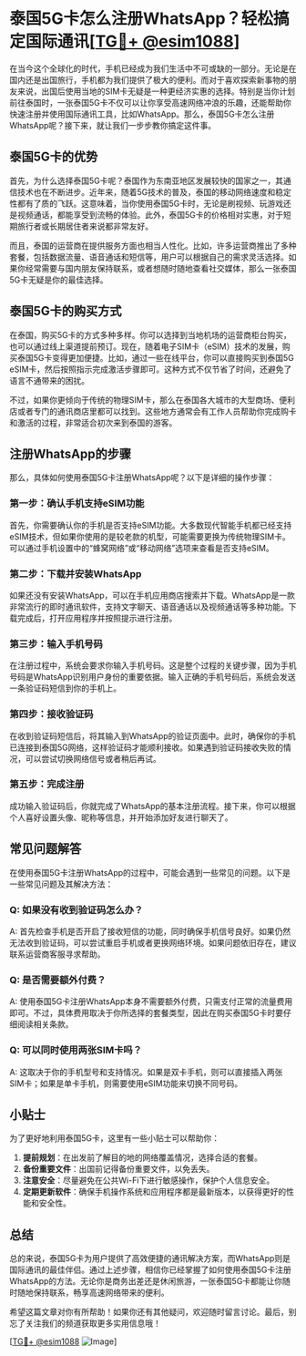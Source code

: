 # 泰国5G卡怎么注册WhatsApp？轻松搞定国际通讯[[TG💪+ @esim1088](https://t.me/s/esim1088)]

在当今这个全球化的时代，手机已经成为我们生活中不可或缺的一部分。无论是在国内还是出国旅行，手机都为我们提供了极大的便利。而对于喜欢探索新事物的朋友来说，出国后使用当地的SIM卡无疑是一种更经济实惠的选择。特别是当你计划前往泰国时，一张泰国5G卡不仅可以让你享受高速网络冲浪的乐趣，还能帮助你快速注册并使用国际通讯工具，比如WhatsApp。那么，泰国5G卡怎么注册WhatsApp呢？接下来，就让我们一步步教你搞定这件事。

## 泰国5G卡的优势

首先，为什么选择泰国5G卡呢？泰国作为东南亚地区发展较快的国家之一，其通信技术也在不断进步。近年来，随着5G技术的普及，泰国的移动网络速度和稳定性都有了质的飞跃。这意味着，当你使用泰国5G卡时，无论是刷视频、玩游戏还是视频通话，都能享受到流畅的体验。此外，泰国5G卡的价格相对实惠，对于短期旅行者或长期居住者来说都非常友好。

而且，泰国的运营商在提供服务方面也相当人性化。比如，许多运营商推出了多种套餐，包括数据流量、语音通话和短信等，用户可以根据自己的需求灵活选择。如果你经常需要与国内朋友保持联系，或者想随时随地查看社交媒体，那么一张泰国5G卡无疑是你的最佳选择。

## 泰国5G卡的购买方式

在泰国，购买5G卡的方式多种多样。你可以选择到当地机场的运营商柜台购买，也可以通过线上渠道提前预订。现在，随着电子SIM卡（eSIM）技术的发展，购买泰国5G卡变得更加便捷。比如，通过一些在线平台，你可以直接购买到泰国5G eSIM卡，然后按照指示完成激活步骤即可。这种方式不仅节省了时间，还避免了语言不通带来的困扰。

不过，如果你更倾向于传统的物理SIM卡，那么在泰国各大城市的大型商场、便利店或者专门的通讯商店里都可以找到。这些地方通常会有工作人员帮助你完成购卡和激活的过程，非常适合初次来到泰国的游客。

## 注册WhatsApp的步骤

那么，具体如何使用泰国5G卡注册WhatsApp呢？以下是详细的操作步骤：

### 第一步：确认手机支持eSIM功能

首先，你需要确认你的手机是否支持eSIM功能。大多数现代智能手机都已经支持eSIM技术，但如果你使用的是较老款的机型，可能需要更换为传统物理SIM卡。可以通过手机设置中的“蜂窝网络”或“移动网络”选项来查看是否支持eSIM。

### 第二步：下载并安装WhatsApp

如果还没有安装WhatsApp，可以在手机应用商店搜索并下载。WhatsApp是一款非常流行的即时通讯软件，支持文字聊天、语音通话以及视频通话等多种功能。下载完成后，打开应用程序并按照提示进行注册。

### 第三步：输入手机号码

在注册过程中，系统会要求你输入手机号码。这是整个过程的关键步骤，因为手机号码是WhatsApp识别用户身份的重要依据。输入正确的手机号码后，系统会发送一条验证码短信到你的手机上。

### 第四步：接收验证码

在收到验证码短信后，将其输入到WhatsApp的验证页面中。此时，确保你的手机已连接到泰国5G网络，这样验证码才能顺利接收。如果遇到验证码接收失败的情况，可以尝试切换网络信号或者稍后再试。

### 第五步：完成注册

成功输入验证码后，你就完成了WhatsApp的基本注册流程。接下来，你可以根据个人喜好设置头像、昵称等信息，并开始添加好友进行聊天了。

## 常见问题解答

在使用泰国5G卡注册WhatsApp的过程中，可能会遇到一些常见的问题。以下是一些常见问题及其解决方法：

### Q: 如果没有收到验证码怎么办？

A: 首先检查手机是否开启了接收短信的功能，同时确保手机信号良好。如果仍然无法收到验证码，可以尝试重启手机或者更换网络环境。如果问题依旧存在，建议联系运营商客服寻求帮助。

### Q: 是否需要额外付费？

A: 使用泰国5G卡注册WhatsApp本身不需要额外付费，只需支付正常的流量费用即可。不过，具体费用取决于你所选择的套餐类型，因此在购买泰国5G卡时要仔细阅读相关条款。

### Q: 可以同时使用两张SIM卡吗？

A: 这取决于你的手机型号和支持情况。如果是双卡手机，则可以直接插入两张SIM卡；如果是单卡手机，则需要使用eSIM功能来切换不同号码。

## 小贴士

为了更好地利用泰国5G卡，这里有一些小贴士可以帮助你：

1. **提前规划**：在出发前了解目的地的网络覆盖情况，选择合适的套餐。
2. **备份重要文件**：出国前记得备份重要文件，以免丢失。
3. **注意安全**：尽量避免在公共Wi-Fi下进行敏感操作，保护个人信息安全。
4. **定期更新软件**：确保手机操作系统和应用程序都是最新版本，以获得更好的性能和安全性。

## 总结

总的来说，泰国5G卡为用户提供了高效便捷的通讯解决方案，而WhatsApp则是国际通讯的最佳伴侣。通过上述步骤，相信你已经掌握了如何使用泰国5G卡注册WhatsApp的方法。无论你是商务出差还是休闲旅游，一张泰国5G卡都能让你随时随地保持联系，畅享高速网络带来的便利。

希望这篇文章对你有所帮助！如果你还有其他疑问，欢迎随时留言讨论。最后，别忘了关注我们的频道获取更多实用信息哦！

[[TG💪+ @esim1088](https://t.me/s/esim1088) ![Image](https://i.postimg.cc/4NQfJmqS/Snipaste-2025-05-13-00-14-12.png)]